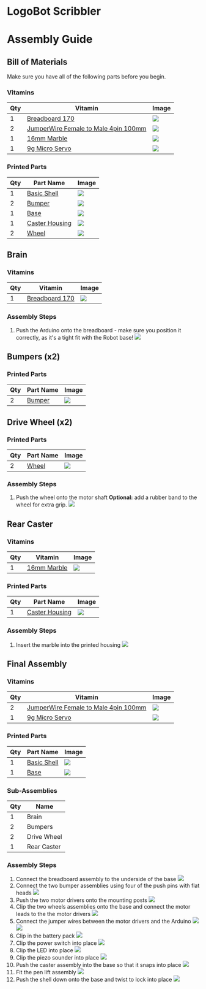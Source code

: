 # LogoBot Scribbler
# Assembly Guide

## Bill of Materials

Make sure you have all of the following parts before you begin.

### Vitamins

Qty | Vitamin | Image
--- | --- | ---
1 | [Breadboard 170]() | ![](../vitamins/images/Breadboard170_view.png) | 
2 | [JumperWire Female to Male 4pin 100mm]() | ![](../vitamins/images/JumperWireFemaletoMale4pin100mm_view.png) | 
1 | [16mm Marble]() | ![](../vitamins/images/16mmMarble_view.png) | 
1 | [9g Micro Servo]() | ![](../vitamins/images/9gMicroServo_view.png) | 

### Printed Parts

Qty | Part Name | Image
--- | --- | ---
1 | [Basic Shell](../printedparts/stl/BasicShell.stl) | ![](../printedparts/images/BasicShell_view.png) | 
2 | [Bumper](../printedparts/stl/Bumper.stl) | ![](../printedparts/images/Bumper_view.png) | 
1 | [Base](../printedparts/stl/Base.stl) | ![](../printedparts/images/Base_view.png) | 
1 | [Caster Housing](../printedparts/stl/CasterHousing.stl) | ![](../printedparts/images/CasterHousing_view.png) | 
2 | [Wheel](../printedparts/stl/Wheel.stl) | ![](../printedparts/images/Wheel_view.png) | 


## Brain

### Vitamins

Qty | Vitamin | Image
--- | --- | ---
1 | [Breadboard 170]() | ![](../vitamins/images/Breadboard170_view.png) | 

### Assembly Steps

1. Push the Arduino onto the breadboard - make sure you position it correctly,                  as it's a tight fit with the Robot base!
![](../assemblies/LogoBotScribbler/Brain_step1_view.png)


## Bumpers (x2)

### Printed Parts

Qty | Part Name | Image
--- | --- | ---
2 | [Bumper](../printedparts/stl/Bumper.stl) | ![](../printedparts/images/Bumper_view.png) | 


## Drive Wheel (x2)

### Printed Parts

Qty | Part Name | Image
--- | --- | ---
2 | [Wheel](../printedparts/stl/Wheel.stl) | ![](../printedparts/images/Wheel_view.png) | 

### Assembly Steps

1. Push the wheel onto the motor shaft **Optional:** add a rubber band to the wheel for extra grip.
![](../assemblies/LogoBotScribbler/DriveWheel_step1_view.png)


## Rear Caster

### Vitamins

Qty | Vitamin | Image
--- | --- | ---
1 | [16mm Marble]() | ![](../vitamins/images/16mmMarble_view.png) | 

### Printed Parts

Qty | Part Name | Image
--- | --- | ---
1 | [Caster Housing](../printedparts/stl/CasterHousing.stl) | ![](../printedparts/images/CasterHousing_view.png) | 

### Assembly Steps

1. Insert the marble into the printed housing
![](../assemblies/LogoBotScribbler/RearCaster_step1_view.png)


## Final Assembly

### Vitamins

Qty | Vitamin | Image
--- | --- | ---
2 | [JumperWire Female to Male 4pin 100mm]() | ![](../vitamins/images/JumperWireFemaletoMale4pin100mm_view.png) | 
1 | [9g Micro Servo]() | ![](../vitamins/images/9gMicroServo_view.png) | 

### Printed Parts

Qty | Part Name | Image
--- | --- | ---
1 | [Basic Shell](../printedparts/stl/BasicShell.stl) | ![](../printedparts/images/BasicShell_view.png) | 
1 | [Base](../printedparts/stl/Base.stl) | ![](../printedparts/images/Base_view.png) | 

### Sub-Assemblies

Qty | Name 
--- | --- 
1 | Brain
2 | Bumpers
2 | Drive Wheel
1 | Rear Caster

### Assembly Steps

1. Connect the breadboard assembly to the underside of the base
![](../assemblies/LogoBotScribbler/FinalAssembly_step1_view.png)
2. Connect the two bumper assemblies using four of the push pins with flat heads
![](../assemblies/LogoBotScribbler/FinalAssembly_step2_view.png)
3. Push the two motor drivers onto the mounting posts
![](../assemblies/LogoBotScribbler/FinalAssembly_step3_view.png)
4. Clip the two wheels assemblies onto the base and                    connect the motor leads to the the motor drivers
![](../assemblies/LogoBotScribbler/FinalAssembly_step4_view.png)
5. Connect the jumper wires between the motor drivers and the Arduino
![](../assemblies/LogoBotScribbler/FinalAssembly_step5_view.png)
![](../assemblies/LogoBotScribbler/FinalAssembly_step5_plan.png)
6. Clip in the battery pack
![](../assemblies/LogoBotScribbler/FinalAssembly_step6_view.png)
7. Clip the power switch into place
![](../assemblies/LogoBotScribbler/FinalAssembly_step7_view.png)
8. Clip the LED into place
![](../assemblies/LogoBotScribbler/FinalAssembly_step8_view.png)
9. Clip the piezo sounder into place
![](../assemblies/LogoBotScribbler/FinalAssembly_step9_view.png)
10. Push the caster assembly into the base so that it snaps into place
![](../assemblies/LogoBotScribbler/FinalAssembly_step10_view.png)
11. Fit the pen lift assembly
![](../assemblies/LogoBotScribbler/FinalAssembly_step11_view.png)
12. Push the shell down onto the base and twist to lock into place
![](../assemblies/LogoBotScribbler/FinalAssembly_step12_view.png)


